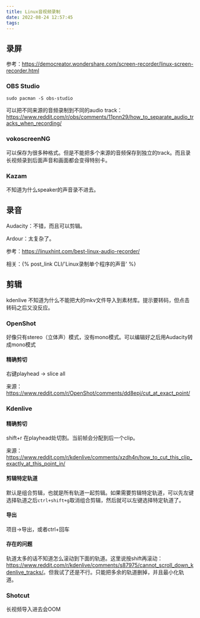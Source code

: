 ```yaml
---
title: Linux音视频录制
date: 2022-08-24 12:57:45
tags:
---
```


## 录屏

参考：<https://democreator.wondershare.com/screen-recorder/linux-screen-recorder.html>

### OBS Studio

```shell
sudo pacman -S obs-studio
```

可以把不同来源的音频录制到不同的audio track：<https://www.reddit.com/r/obs/comments/11pnn29/how_to_separate_audio_tracks_when_recording/>

### vokoscreenNG

可以保存为很多种格式。但是不能把多个来源的音频保存到独立的track。而且录长视频录到后面声音和画面都会变得特别卡。

### Kazam

不知道为什么speaker的声音录不进去。

## 录音

Audacity：不错，而且可以剪辑。

Ardour：太复杂了。

参考：<https://linuxhint.com/best-linux-audio-recorder/>

相关：{% post_link CLI/'Linux录制单个程序的声音' %}

## 剪辑

kdenlive
不知道为什么不能把大的mkv文件导入到素材库。提示要转码，但点击转码之后又没反应。

### OpenShot

好像只有stereo（立体声）模式，没有mono模式。可以编辑好之后用Audacity转成mono模式

#### 精确剪切

右键playhead -> slice all

来源：<https://www.reddit.com/r/OpenShot/comments/dd8epj/cut_at_exact_point/>

### Kdenlive

#### 精确剪切

shift+r 在playhead处切割。当前帧会分配到后一个clip。

来源：<https://www.reddit.com/r/kdenlive/comments/xzdh4n/how_to_cut_this_clip_exactly_at_this_point_in/>

#### 剪辑特定轨道

默认是组合剪辑，也就是所有轨道一起剪辑。如果需要剪辑特定轨道，可以先左键选择轨道之后`ctrl+shift+g`取消组合剪辑，然后就可以左键选择特定轨道了。

#### 导出

项目->导出，或者ctrl+回车

#### 存在的问题

轨道太多的话不知道怎么滚动到下面的轨道。这里说按shift再滚动：<https://www.reddit.com/r/kdenlive/comments/s87975/cannot_scroll_down_kdenlive_tracks/>。但我试了还是不行。只能把多余的轨道删掉，并且最小化轨道。

### Shotcut

长视频导入进去会OOM
